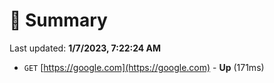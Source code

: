 # 📖 Summary
Last updated: **1/7/2023, 7:22:24 AM**

- `GET` [https://google.com](https://google.com) - **Up** (171ms)

